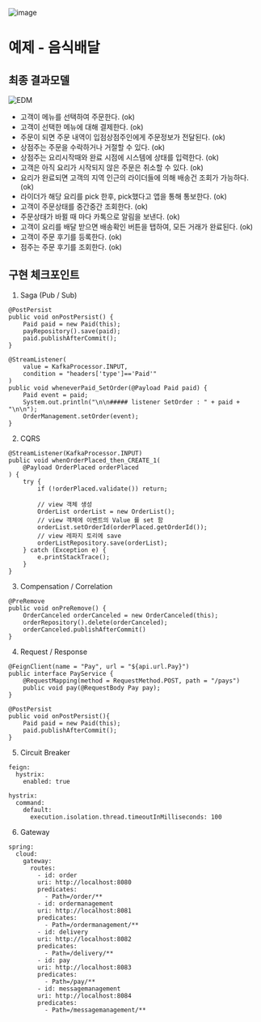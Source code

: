 ![image](https://user-images.githubusercontent.com/487999/79708354-29074a80-82fa-11ea-80df-0db3962fb453.png)

# 예제 - 음식배달

## 최종 결과모델
![EDM](https://user-images.githubusercontent.com/118698671/203071747-fcf8b0a4-33a7-4cc4-adfc-34bbdc5c66e2.jpg)
 - 고객이 메뉴를 선택하여 주문한다. (ok)
 - 고객이 선택한 메뉴에 대해 결제한다. (ok)
 - 주문이 되면 주문 내역이 입점상점주인에게 주문정보가 전달된다.  (ok)
 - 상점주는 주문을 수락하거나 거절할 수 있다.  (ok)
 - 상점주는 요리시작때와 완료 시점에 시스템에 상태를 입력한다.  (ok)
 - 고객은 아직 요리가 시작되지 않은 주문은 취소할 수 있다.  (ok)
 - 요리가 완료되면 고객의 지역 인근의 라이더들에 의해 배송건 조회가 가능하다.  (ok)
 - 라이더가 해당 요리를 pick 한후, pick했다고 앱을 통해 통보한다. (ok)
 - 고객이 주문상태를 중간중간 조회한다. (ok)
 - 주문상태가 바뀔 때 마다 카톡으로 알림을 보낸다. (ok)
 - 고객이 요리를 배달 받으면 배송확인 버튼을 탭하여, 모든 거래가 완료된다. (ok)
 - 고객이 주문 후기를 등록한다. (ok)
 - 점주는 주문 후기를 조회한다. (ok)


## 구현 체크포인트
1. Saga (Pub / Sub)
```
@PostPersist
public void onPostPersist() {
    Paid paid = new Paid(this);
    payRepository().save(paid);
    paid.publishAfterCommit();
}

@StreamListener(
    value = KafkaProcessor.INPUT,
    condition = "headers['type']=='Paid'"
)
public void wheneverPaid_SetOrder(@Payload Paid paid) {
    Paid event = paid;
    System.out.println("\n\n##### listener SetOrder : " + paid + "\n\n");
    OrderManagement.setOrder(event);
}
```
2. CQRS
```
@StreamListener(KafkaProcessor.INPUT)
public void whenOrderPlaced_then_CREATE_1(
    @Payload OrderPlaced orderPlaced
) {
    try {
        if (!orderPlaced.validate()) return;

        // view 객체 생성
        OrderList orderList = new OrderList();
        // view 객체에 이벤트의 Value 를 set 함
        orderList.setOrderId(orderPlaced.getOrderId());
        // view 레파지 토리에 save
        orderListRepository.save(orderList);
    } catch (Exception e) {
        e.printStackTrace();
    }
}
```
3. Compensation / Correlation
```
@PreRemove
public void onPreRemove() {
    OrderCanceled orderCanceled = new OrderCanceled(this);
    orderRepository().delete(orderCanceled);
    orderCanceled.publishAfterCommit()
}
```
4. Request / Response
```
@FeignClient(name = "Pay", url = "${api.url.Pay}")
public interface PayService {
    @RequestMapping(method = RequestMethod.POST, path = "/pays")
    public void pay(@RequestBody Pay pay);
}

@PostPersist
public void onPostPersist(){
    Paid paid = new Paid(this);
    paid.publishAfterCommit();
}
```
5. Circuit Breaker
```
feign:
  hystrix:
    enabled: true

hystrix:
  command:
    default:
      execution.isolation.thread.timeoutInMilliseconds: 100
```
6. Gateway
```
spring:
  cloud:
    gateway:
      routes:
        - id: order
        uri: http://localhost:8080
        predicates:
          - Path=/order/** 
        - id: ordermanagement
        uri: http://localhost:8081
        predicates:
          - Path=/ordermanagement/** 
        - id: delivery
        uri: http://localhost:8082
        predicates:
          - Path=/delivery/** 
        - id: pay
        uri: http://localhost:8083
        predicates:
          - Path=/pay/** 
        - id: messagemanagement
        uri: http://localhost:8084
        predicates:
          - Path=/messagemanagement/**
```


